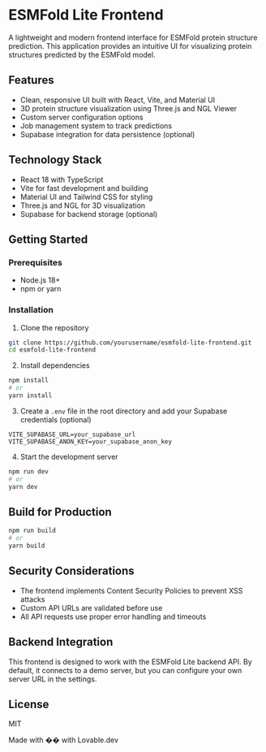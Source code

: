 # ESMFold Lite Frontend

A lightweight and modern frontend interface for ESMFold protein structure prediction. This application provides an intuitive UI for visualizing protein structures predicted by the ESMFold model.

## Features

- Clean, responsive UI built with React, Vite, and Material UI
- 3D protein structure visualization using Three.js and NGL Viewer
- Custom server configuration options
- Job management system to track predictions
- Supabase integration for data persistence (optional)

## Technology Stack

- React 18 with TypeScript
- Vite for fast development and building
- Material UI and Tailwind CSS for styling
- Three.js and NGL for 3D visualization
- Supabase for backend storage (optional)

## Getting Started

### Prerequisites

- Node.js 18+
- npm or yarn

### Installation

1. Clone the repository

```bash
git clone https://github.com/yourusername/esmfold-lite-frontend.git
cd esmfold-lite-frontend
```

2. Install dependencies

```bash
npm install
# or
yarn install
```

3. Create a `.env` file in the root directory and add your Supabase credentials (optional)

```
VITE_SUPABASE_URL=your_supabase_url
VITE_SUPABASE_ANON_KEY=your_supabase_anon_key
```

4. Start the development server

```bash
npm run dev
# or
yarn dev
```

## Build for Production

```bash
npm run build
# or
yarn build
```

## Security Considerations

- The frontend implements Content Security Policies to prevent XSS attacks
- Custom API URLs are validated before use
- All API requests use proper error handling and timeouts

## Backend Integration

This frontend is designed to work with the ESMFold Lite backend API. By default, it connects to a demo server, but you can configure your own server URL in the settings.

## License

MIT

Made with �� with Lovable.dev
